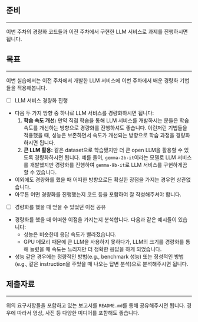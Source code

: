 ## 준비

------

이번 주차의 경량화 코드들과 이전 주차에서 구현한 LLM 서비스로 과제를 진행하시면 됩니다.

## 목표

------

이번 실습에서는 이전 주차에서 개발한 LLM 서비스에 이번 주차에서 배운 경량화 기법들을 적용해봅니다.

- [ ]  LLM 서비스 경량화 진행
  - 다음 두 가지 방향 중 하나로 LLM 서비스를 경량화하시면 됩니다:
    1. **학습 속도 개선:** 만약 직접 학습을 통해 LLM 서비스를 개발하시는 분들은 학습 속도를 개선하는 방향으로 경량화를 진행하셔도 좋습니다. 이런저런 기법들을 적용했을 때, 성능은 보존하면서 속도가 개선되는 방향으로 학습 과정을 경량화하시면 됩니다.
    2. **큰 LLM 활용:** 같은 dataset으로 학습됐지만 더 큰 open LLM을 활용할 수 있도록 경량화하시면 됩니다. 예를 들어, `gemma-2b-it`이라는 모델로 LLM 서비스를 개발했지만 경량화를 진행하여 `gemma-9b-it`로 LLM 서비스를 구현하게끔 할 수 있습니다.
  - 이외에도 경량화를 했을 때 어떠한 방향으로든 확실한 장점을 가지는 경우면 상관없습니다.
  - 아무튼 어떤 경량화를 진행했는지 코드 등을 포함하여 잘 작성해주셔야 합니다.
- [ ]  경량화를 했을 때 얻을 수 있었던 이점 공유
  - 경량화를 했을 때 어떠한 이점을 가지는지 분석합니다. 다음과 같은 예시들이 있습니다:
    - 성능은 비슷한데 응답 속도가 빨라졌습니다.
    - GPU 메모리 때문에 큰 LLM을 사용하지 못하다가, LLM의 크기를 경량화를 통해 늘렸을 때 속도는 느리지만 더 정확한 응답을 하게 되었습니다.
  - 성능 같은 경우에는 정량적인 방법(e.g., benchmark 성능) 또는 정성적인 방법(e.g., 같은 instruction을 주었을 때 나오는 답변 분석)으로 분석해주시면 됩니다.

## 제출자료

------

위의 요구사항들을 포함하고 있는 보고서를 `README.md`를 통해 공유해주시면 됩니다. 경우에 따라서 영상, 사진 등 다양한 미디어를 포함해도 좋습니다.
